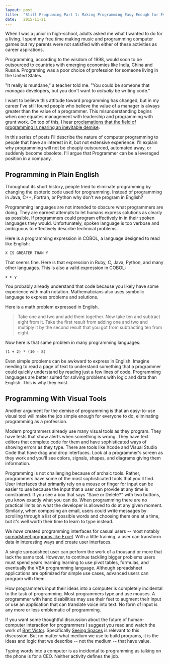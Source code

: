 ```yaml
---
layout: post
title:  "Still Programing Part 1: Making Programming Easy Enough for Everyone"
date:   2015-11-21
---
```


When I was a junior in high-school, adults asked me what I wanted to do for a
living. I spent my free time making music and programming computer games but my
parents were not satisfied with either of these activities as career
aspirations.

Programming, according to the wisdom of 1998, would soon to be outsourced to
countries with emerging economies like India, China and Russia.  Programing
was a poor choice of profession for someone living in the United States.

"It really is mundane," a teacher told me. "You could be someone that
_manages_ developers, but you don't want to _actually_ be writing code."

I want to believe this attitude toward programming has changed, but in my career
I've still found people who believe the value of a manager is always greater
than the value of a programmer. This misunderstanding begins when one equates
management with leadership and programming with grunt work. On top of this, I
hear [proclamations that the field of programming is nearing an
inevitable
demise](http://techcrunch.com/2015/10/23/coding-academies-are-nonsense/).

In this series of posts I'll describe the nature of computer programming to
people that have an interest in it, but not extensive experience.  I'll explain why
programming will not be cheaply outsourced, automated away, or suddenly become
obsolete. I'll argue that Programmer can be a leveraged position in a company.

Programming in Plain English
----------------------------

Throughout its short history, people tried to eliminate programming by
changing the esoteric code used for programming. Instead of programming in
Java, C++, Fortran, or Python why don't we program in English?

Programming languages are not intended to obscure what programmers are doing.
They are earnest attempts to let humans express solutions as clearly as
possible.  If programmers could program effectively in in their spoken languages
they would. Unfortunately, spoken language is too verbose and ambiguous to
effectively describe technical problems.

Here is a programming expression in COBOL, a language designed to read like English:

```
X IS GREATER THAN Y
```

That seems fine. Here is that expression in Ruby, C, Java, Python, and many
other languages. This is also a valid expression in COBOL:

```
x > y
```

You probably already understand that code because you likely have some
experience with math notation. Mathematicians also uses symbolic language to
express problems and solutions.

Here is a math problem expressed in English.

> Take one and two and add them together. Now take ten and subtract eight from it.
> Take the first result from adding one and two and multiply it by the second
> result that you got from subtracting ten from eight.

Now here is that same problem in many programming languages:

```
(1 + 2) * (10 - 8)
```

Even simple problems can be awkward to express in English.  Imagine needing to
read a page of text to understand something that a programmer could quickly
understand by reading just a few lines of code.  Programming languages are
better suited for solving problems with logic and data than English. This is why
they exist.


Programming With Visual Tools
-----------------------------
Another argument for the demise of programming is that an easy-to-use visual
tool will make the job simple enough for everyone to do, eliminating programming
as a profession.

Modern programmers already use many visual tools as they program. They have
tests that show alerts when something is wrong.  They have text editors
that complete code for them and have sophisticated ways of showing errors as
they type. There are tools like Xcode and Visual Studio Code that have drag and
drop interfaces. Look at a programmer's screen as they work and you'll see
colors, signals, shapes, and diagrams giving them information.

Programming is not challenging because of archaic tools. Rather, programmers
have some of the most sophisticated tools that you'll find.  User interfaces
that primarily rely on a mouse or finger for input can be easier to use because
the input that a user can provide at any time is constrained.  If you see a
box that says "Save or Delete?" with two buttons, you know exactly what you can
do.  When programming there are no practical limits on what the developer is
allowed to do at any given moment. Similarly, when composing an email, users
could write messages by scrolling through a list of possible words and choosing
them one at a time, but it's well worth their time to learn to type instead.

We _have_ created programming interfaces for casual users -- most notably
[spreadsheet programs like Excel](http://c2.com/cgi/wiki?MicrosoftExcelProgrammingLanguage).
With a little training, a user can transform data in interesting ways and
create user interfaces.

A single spreadsheet user can perform the work of a thousand or more that lack
the same tool. However, to continue tackling bigger problems users must spend
years learning learning to use pivot tables, formulas, and eventually the VBA
programming language.  Although spreadsheet applications are optimized for
simple use cases, advanced users can program with them.

How programmers input their ideas into a computer is completely
incidental to the task of programming.  Most programmers type and use mouses. A
programmer with hand disabilities may use their feet to augment their input or
use an application that can translate voice into text. No form of input is any
more or less emblematic of programming.

If you want some thoughtful discussion about the future of human-computer
interaction for programmers I suggest you read and watch the work of [Bret
Victor](worrydream.com). Specifically [Seeing
Spaces](http://worrydream.com/SeeingSpaces/) is relevant to this discussion.
But no matter what medium we use to build programs, it is the ideas and logic
that we describe -- not the medium -- that have value.

Typing words into a computer is as incidental to programming as talking on the
phone is for a CEO. Neither activity defines the job.
